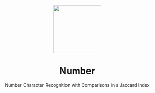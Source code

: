 <p align="center">
  <img src="https://avatars.githubusercontent.com/u/138057124?s=200&v=4" width="150" />
</p>
<h1 align="center">Number</h1>

<p align="center">Number Character Recognition with Comparisons in a Jaccard Index</p>

